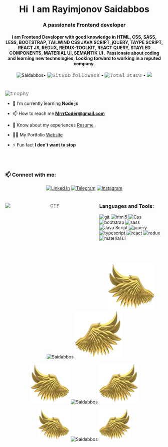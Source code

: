 
<h1 align="center">Hi <img style=" height: 70px;" src="https://emojipedia-us.s3.amazonaws.com/source/microsoft-teams/337/waving-hand_1f44b.png" alt=""> I am Rayimjonov Saidabbos</h1>
 
<h3 align="center">A passionate Frontend developer</h3>
<h4 align="center" >I am Frontend Developer with good knowledge in HTML, CSS, SASS, LESS,  BOOTSTRAP, TAILWIND CSS JAVA SCRIPT,  jQUERY, TAYPE SCRIPT, REACT JS, REDUX, REDUX-TOOLKIT, REACT QUERY, STAYLED COMPONENTS, MATERIAL UI, SEMANTIK UI  . Passionate about coding and learning new technologies, Looking forward to working in a reputed company.  </h3>
<p align="center"> <img src="https://komarev.com/ghpvc/?username=saidabbasun&label=Profile%20views&color=0e75b6&style=flat" alt="Saidabbos" />• 
 <img alt="𝙶𝚒𝚝𝙷𝚞𝚋 𝚏𝚘𝚕𝚕𝚘𝚠𝚎𝚛𝚜" src="https://img.shields.io/github/followers/JayantGoel001?label=Followers&style=social"> •
  <img src="https://img.shields.io/github/stars/saidabbasun?label=Stars" alt="𝚃𝚘𝚝𝚊𝚕 𝚂𝚝𝚊𝚛𝚜"> •
  <a href="https://github.com/sponsors/saidabbasun"><img src="https://img.shields.io/static/v1?label=Sponsor&message=%E2%9D%A4&logo=GitHub&color=%23fe8e86"/></a>
 </p>
 
#

![𝚝𝚛𝚘𝚙𝚑𝚢](https://github-profile-trophy.vercel.app/?username=JayantGoel001&column=9&margin-w=15&margin-h=15&no-bg=true&no-frame=true&theme=juicyfresh)


- 🌱 I’m currently learning **Node js**

- 📫 How to reach me **MrrrCoder@gmail.com**

- 📄 Know about my experiences [Resume](https://drive.google.com/drive/u/0/folders/1cQEP9-aL1edmVAk22X2vkSejnwqV-itd)

- 👨‍💻 My Portfolio [Website](https://saidabbos.netlify.app) 

- ⚡ Fun fact **I don't want to stop**
<br/>

#

<h3 align="left"> 📫 Connect with me:</h3>
<p align='center'>
<a href="https://www.linkedin.com/in/saidabbasun" target="_blank"><img align="center" src="https://cdn-icons-png.flaticon.com/512/174/174857.png" alt="Linked In" height="40"/></a>
<a href="https://t.me/saidabbasun" target="_blank"><img align="center" src="https://img.icons8.com/color/48/000000/telegram-app--v1.png " alt="Telegram" height="40" /></a>
<a href="https://www.instagram.com/saidabbasun" target="_blank"><img align="center" src="https://img.icons8.com/3d-fluency/100/000000/instagram-new.png" alt="Instagram" height="40" /></a>

</p>


#

<p align="center">

<img align="left" height="300px" width="300px" alt="𝙶𝙸𝙵" src="https://camo.githubusercontent.com/3b7c592ede97b6138ffd4b1cc1541c2f3b11fd39/687474703a2f2f33312e6d656469612e74756d626c722e636f6d2f31376665613932306666333665663466356238373764353231366137616164392f74756d626c725f6d6f39786a65387a5a34317163626975666f315f313238302e676966"/>
<p align="end">
<h3 align="left">Languages and Tools:</h3>
    <img
      src="https://www.vectorlogo.zone/logos/git-scm/git-scm-icon.svg"
      alt="git"
      height="60"
    />
    <img
      src="https://img.icons8.com/color/48/000000/html-5--v1.png"
      alt="html5"
      height="60"
    />
    <img
      src="https://img.icons8.com/color/48/000000/css3.png"
      alt="Css"
      height="60"
    />
     <img
      src="https://img.icons8.com/color/48/000000/bootstrap.png"
      alt="bootstrap"
      height="60"
    />
    <img
      src="https://img.icons8.com/color/48/000000/sass.png"
      alt="sass"
      height="60"
    />
     <img
      src="https://img.icons8.com/color/48/000000/javascript--v2.png"
      alt="Java Script  "
      height="60"
    />
    <img
      src="https://img.icons8.com/ios-filled/50/000000/jquery.png"
      alt="jquery"
      height="60"
    />
   <img
      src="https://img.icons8.com/color/48/000000/typescript.png"
      alt="typescript"
      width="40"
      height="40"
    />
    <img
      src="https://img.icons8.com/ultraviolet/40/000000/react--v2.png"
      alt="react"
      width="40"
      height="40"
    />
    <img
      src="https://img.icons8.com/color/48/000000/redux.png"
      alt="redux"
      width="40"
      height="40"
    />
    <img
      src="https://img.icons8.com/color/48/000000/material-ui.png"
      alt="material ui"
      width="40"
      height="40"
    />
    </p>
</p>

<br/>

#

<p align="center">
<img height="150" width="150" src="WEBP/left.webp">
<img align="center" src="https://github-readme-stats.vercel.app/api/top-langs?username=saidabbasun&show_icons=true&locale=en&layout=compact&theme=radical" alt="Saidabbos " />
<img height="150" width="150" src="WEBP/right.webp">

 </p>

<p align="center">
<img height="125" width="125" src="WEBP/left.webp">
<img align="center" src="https://github-readme-stats.vercel.app/api?username=saidabbasun&show_icons=true&locale=en&theme=chartreuse-dark" alt="Saidabbos " />
<img height="125" width="125" src="WEBP/right.webp">

 </p>

<p align="center">
<img height="100" width="100" src="WEBP/left.webp">
<img align="center" src="https://github-readme-streak-stats.herokuapp.com/?user=saidabbasun&theme=radical" alt="Saidabbos" />


<img height="100" width="100" src="WEBP/right.webp">

 </p>

